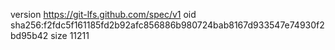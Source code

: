version https://git-lfs.github.com/spec/v1
oid sha256:f2fdc5f161185fd2b92afc856886b980724bab8167d933547e74930f2bd95b42
size 11211
